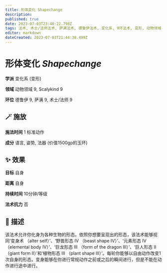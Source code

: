 ```yaml
---
title: 形体变化 Shapechange
description: 
published: true
date: 2023-07-03T23:40:22.798Z
tags: 法术, 术士/法师法术, 萨满法术, 德鲁伊法术, 变化系, 9环法术, 变形, 动物领域, scalykind
editor: markdown
dateCreated: 2023-07-03T21:44:38.499Z
---
```


# **形体变化** *Shapechange*

**学派** 变化系 (变形) 

**领域** 动物领域 9, Scalykind 9

**环位** 德鲁伊 9, 萨满 9, 术士/法师 9

## 🪄 施放

**施法时间** 1 标准动作

**成分** 语言, 姿势, 法器 (价值1500gp的玉环)

## ✨ 效果 

**目标** 自身 

**距离** 自身  

**持续时间** 10分钟/等级 

**法术抗力** 否

## 📖 描述

该法术允许你化身为各种生物的形态。依照你想要呈现出的形态，该法术能够视同‘变身术 （alter self）’、‘野兽形态 IV （beast shape IV）’、‘元素形态 IV （elemental body IV）’、‘巨龙形态 III （form of the dragon III）’、‘巨人形态 II （giant form II）’和‘植物形态 III （plant shape III）’。每轮你能够以自由动作改变1次自身的形态。变身能够在你进行常规动作之前或之后的瞬间进行，但是不能在动作进行途中进行。
    
